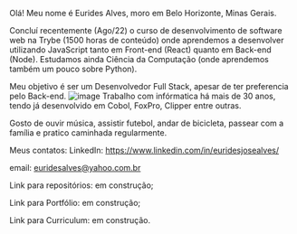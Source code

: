Olá! 
Meu nome é Eurides Alves, moro em Belo Horizonte, Minas Gerais.

Concluí recentemente (Ago/22) o curso de desenvolvimento de software web na Trybe (1500 horas de conteúdo) onde aprendemos a desenvolver utilizando JavaScript tanto em Front-end (React) quanto em Back-end (Node). Estudamos ainda Ciência da Computação (onde aprendemos também um pouco sobre Python).

Meu objetivo é ser um Desenvolvedor Full Stack, apesar de ter preferencia pelo Back-end.
![image]({https://img.shields.io/badge/Microsoft_Excel-217346?style=for-the-badge&logo=microsoft-excel&logoColor=white})
Trabalho com infórmatica há mais de 30 anos, tendo já desenvolvido em Cobol, FoxPro, Clipper entre outras.

Gosto de ouvir música, assistir futebol, andar de bicicleta, passear com a família e pratico caminhada regularmente.

Meus contatos:
LinkedIn: https://www.linkedin.com/in/euridesjosealves/

email: euridesalves@yahoo.com.br

Link para repositórios: em construção;

Link para Portfólio: em construção;

Link para Curriculum: em construção.

